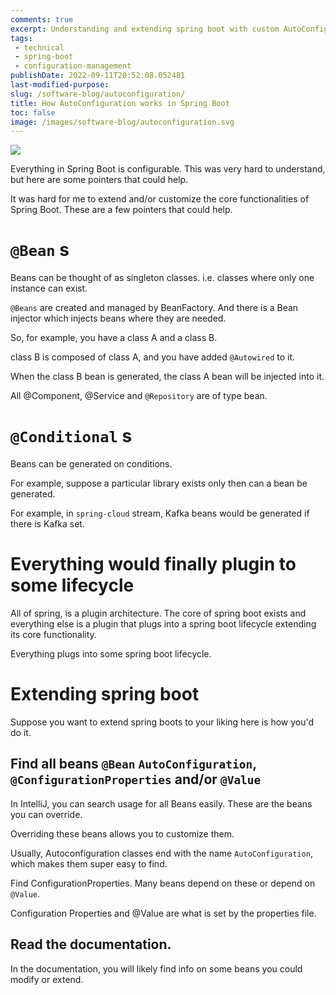 ```yaml
---
comments: true
excerpt: Understanding and extending spring boot with custom AutoConfiguration
tags:
 - technical
 - spring-boot
 - configuration-management
publishDate: 2022-09-11T20:52:08.052481
last-modified-purpose:
slug: /software-blog/autoconfiguration/
title: How AutoConfiguration works in Spring Boot
toc: false
image: /images/software-blog/autoconfiguration.svg
---
```

![](/images/software-blog/autoconfiguration.svg)

Everything in Spring Boot is configurable. This was very hard to understand, but here are some pointers that could help.

It was hard for me to extend and/or customize the core functionalities of Spring Boot. These are a few pointers that could help.

# `@Bean` s

Beans can be thought of as singleton classes. i.e. classes where only one instance can exist.

`@Beans` are created and managed by BeanFactory. And there is a Bean injector which injects beans where they are needed.

So, for example, you have a class A and a class B. 

class B is composed of class A, and you have added `@Autowired` to it.

When the class B bean is generated, the class A bean will be injected into it.

All @Component, @Service and `@Repository` are of type bean.

# `@Conditional` s

Beans can be generated on conditions.

For example, suppose a particular library exists only then can a bean be generated.

For example, in `spring-cloud` stream, Kafka beans would be generated if there is Kafka set.

# Everything would finally plugin to some lifecycle

All of spring, is a plugin architecture. The core of spring boot exists and everything else is a plugin that plugs into a spring boot lifecycle extending its core functionality.

Everything plugs into some spring boot lifecycle.

# Extending spring boot

Suppose you want to extend spring boots to your liking here is how you'd do it.

## Find all beans `@Bean` `AutoConfiguration`, `@ConfigurationProperties` and/or `@Value`

In IntelliJ, you can search usage for all Beans easily. These are the beans you can override.

Overriding these beans allows you to customize them.

Usually, Autoconfiguration classes end with the name `AutoConfiguration`, which makes them super easy to find.

Find ConfigurationProperties. Many beans depend on these or depend on `@Value`.

Configuration Properties and @Value are what is set by the properties file.

## Read the documentation.

In the documentation, you will likely find info on some beans you could modify or extend.